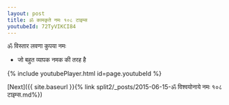 ```yaml
---
layout: post
title: ॐ कामकृते नमः १०८ टाइम्स
youtubeId: 72TyVIKCI84
---
```

 
 
 ॐ विस्तार लवणा कुपया नमः  
 
 -  जो बहुत व्यापक नमक की तरह है 
 
  
 
  
 
 
 
 
 
 


{% include youtubePlayer.html id=page.youtubeId %}
 
[Next]({{ site.baseurl }}{% link  split2/_posts/2015-06-15-ॐ विश्वयोनाये नमः १०८ टाइम्स.md%})
 
